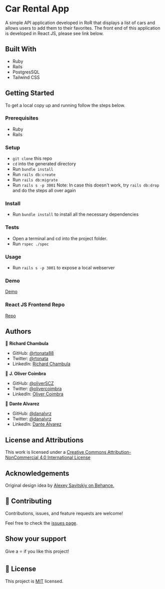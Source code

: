 # Car Rental App

A simple API application developed in RoR that displays a list of cars and allows users to add them to their favorites. The front end of this application is developed in React JS, please see link below.

## Built With

- Ruby
- Rails
- PostgresSQL
- Tailwind CSS

## Getting Started

To get a local copy up and running follow the steps below.

### Prerequisites
- Ruby
- Rails

### Setup
- `git clone` this repo
- `cd` into the generated directory
- Run `bundle install`
- Run `rails db:create` 
- Run `rails db:migrate` 
- Run `rails s -p 3001` 
Note: In case this doesn't work, try `rails db:drop` and do the steps all over again

### Install
- Run `bundle install` to install all the necessary dependencies
  
### Tests
- Open a terminal and cd into the project folder.
- Run `rspec ./spec`

### Usage
- Run `rails s -p 3001` to expose a local webserver

### Demo
[Demo](https://car-rental-0.herokuapp.com/)

### React JS Frontend Repo
[Repo](https://github.com/oliverSCZ/car-rental-frontend/)


## Authors

👤 **Richard Chambula**

- GitHub: [@rtonata88](https://github.com/rtonata88)
- Twitter: [@rtonata](https://twitter.com/rtonata)
- LinkedIn: [Richard Chambula](https://www.linkedin.com/in/richard-chambula-49198425/)

👤 **J. Oliver Coimbra**

- GitHub: [@oliverSCZ](https://github.com/oliverscz)
- Twitter: [@olivercoimbra](https://twitter.com/olivercoimbra)
- LinkedIn: [Oliver Coimbra](https://www.linkedin.com/in/olivercoimbra)

👤 **Dante Alvarez**

- GitHub: [@danalvrz](https://github.com/danalvrz)
- Twitter: [@danalvrz](https://twitter.com/danalvrz)
- LinkedIn: [Dante Alvarez](https://www.linkedin.com/in/dante-alvarez-p/)

## License and Attributions

This work is licensed under a [Creative Commons Attribution-NonCommercial 4.0 International License](http://creativecommons.org/licenses/by-nc/4.0/)

## Acknowledgements

Original design idea by [Alexey Savitskiy on Behance.](https://www.behance.net/alexey_savitskiy)

## 🤝 Contributing

Contributions, issues, and feature requests are welcome!

Feel free to check the [issues page](https://github.com/oliverscz/blog-app/issues).

## Show your support

Give a ⭐️ if you like this project!

## 📝 License

This project is [MIT](./MIT.md) licensed.
